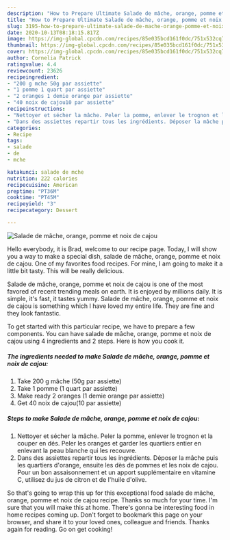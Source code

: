 ```yaml
---
description: "How to Prepare Ultimate Salade de mâche, orange, pomme et noix de cajou"
title: "How to Prepare Ultimate Salade de mâche, orange, pomme et noix de cajou"
slug: 3195-how-to-prepare-ultimate-salade-de-mache-orange-pomme-et-noix-de-cajou
date: 2020-10-13T08:18:15.817Z
image: https://img-global.cpcdn.com/recipes/85e035bcd161f0dc/751x532cq70/salade-de-mache-orange-pomme-et-noix-de-cajou-photo-principale-de-la-recette.jpg
thumbnail: https://img-global.cpcdn.com/recipes/85e035bcd161f0dc/751x532cq70/salade-de-mache-orange-pomme-et-noix-de-cajou-photo-principale-de-la-recette.jpg
cover: https://img-global.cpcdn.com/recipes/85e035bcd161f0dc/751x532cq70/salade-de-mache-orange-pomme-et-noix-de-cajou-photo-principale-de-la-recette.jpg
author: Cornelia Patrick
ratingvalue: 4.4
reviewcount: 23626
recipeingredient:
- "200 g mche 50g par assiette"
- "1 pomme 1 quart par assiette"
- "2 oranges 1 demie orange par assiette"
- "40 noix de cajou10 par assiette"
recipeinstructions:
- "Nettoyer et sécher la mâche. Peler la pomme, enlever le trognon et la couper en dés. Peler les oranges et garder les quartiers entier en enlevant la peau blanche qui les recouvre."
- "Dans des assiettes repartir tous les ingrédients. Déposer la mâche puis les quartiers d&#39;orange, ensuite les dès de pommes et les noix de cajou. Pour un bon assaisonnement et un apport supplémentaire en vitamine C, utilisez du jus de citron et de l&#39;huile d&#39;olive."
categories:
- Recipe
tags:
- salade
- de
- mche

katakunci: salade de mche 
nutrition: 222 calories
recipecuisine: American
preptime: "PT36M"
cooktime: "PT45M"
recipeyield: "3"
recipecategory: Dessert

---
```



![Salade de mâche, orange, pomme et noix de cajou](https://img-global.cpcdn.com/recipes/85e035bcd161f0dc/751x532cq70/salade-de-mache-orange-pomme-et-noix-de-cajou-photo-principale-de-la-recette.jpg)

Hello everybody, it is Brad, welcome to our recipe page. Today, I will show you a way to make a special dish, salade de mâche, orange, pomme et noix de cajou. One of my favorites food recipes. For mine, I am going to make it a little bit tasty. This will be really delicious.



Salade de mâche, orange, pomme et noix de cajou is one of the most favored of recent trending meals on earth. It is enjoyed by millions daily. It is simple, it's fast, it tastes yummy. Salade de mâche, orange, pomme et noix de cajou is something which I have loved my entire life. They are fine and they look fantastic.


To get started with this particular recipe, we have to prepare a few components. You can have salade de mâche, orange, pomme et noix de cajou using 4 ingredients and 2 steps. Here is how you cook it.

<!--inarticleads1-->

##### The ingredients needed to make Salade de mâche, orange, pomme et noix de cajou:

1. Take 200 g mâche (50g par assiette)
1. Take 1 pomme (1 quart par assiette)
1. Make ready 2 oranges (1 demie orange par assiette)
1. Get 40 noix de cajou(10 par assiette)




<!--inarticleads2-->

##### Steps to make Salade de mâche, orange, pomme et noix de cajou:

1. Nettoyer et sécher la mâche. Peler la pomme, enlever le trognon et la couper en dés. Peler les oranges et garder les quartiers entier en enlevant la peau blanche qui les recouvre.
1. Dans des assiettes repartir tous les ingrédients. Déposer la mâche puis les quartiers d&#39;orange, ensuite les dès de pommes et les noix de cajou. Pour un bon assaisonnement et un apport supplémentaire en vitamine C, utilisez du jus de citron et de l&#39;huile d&#39;olive.




So that's going to wrap this up for this exceptional food salade de mâche, orange, pomme et noix de cajou recipe. Thanks so much for your time. I'm sure that you will make this at home. There's gonna be interesting food in home recipes coming up. Don't forget to bookmark this page on your browser, and share it to your loved ones, colleague and friends. Thanks again for reading. Go on get cooking!

